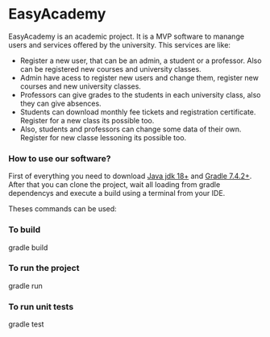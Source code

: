 # EasyAcademy

EasyAcademy is an academic project. It is a MVP software to manange users and services offered by the university. This services are like:
- Register a new user, that can be an admin, a student or a professor. Also can be registered new courses and university classes.
- Admin have acess to register new users and change them, register new courses and new university classes.
- Professors can give grades to the students in each university class, also they can give absences.
- Students can download monthly fee tickets and registration certificate. Register for a new class its possible too.
- Also, students and professors can change some data of their own. Register for new classe lessoning its possible too.

### How to use our software?
First of everything you need to download [Java jdk 18+](https://www.oracle.com/java/technologies/javase/jdk18-archive-downloads.html) and [Gradle 7.4.2+](https://gradle.org/install/).
After that you can clone the project, wait all loading from gradle dependencys  and execute a build using a terminal from your IDE.

Theses commands can be used:

### To build
  gradle build

### To run the project
  gradle run

### To run unit tests
  gradle test
